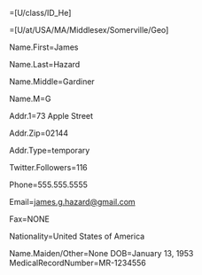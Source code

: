 =[U/class/ID_He]

=[U/at/USA/MA/Middlesex/Somerville/Geo]			

Name.First=James

Name.Last=Hazard

Name.Middle=Gardiner

Name.M=G

Addr.1=73 Apple Street

Addr.Zip=02144

Addr.Type=temporary

Twitter.Followers=116

Phone=555.555.5555

Email=james.g.hazard@gmail.com

Fax=NONE

Nationality=United States of America

Name.Maiden/Other=None
DOB=January 13, 1953
MedicalRecordNumber=MR-1234556			
  
